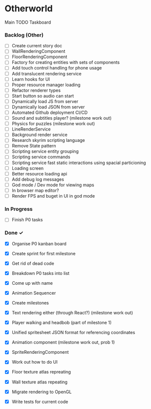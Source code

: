 # Otherworld

Main TODO Taskboard 

### Backlog (Other)

- [ ] Create current story doc  
- [ ] WallRenderingComponent  
- [ ] FloorRenderingComponent  
- [ ] Factory for creating entities with sets of components  
- [ ] Add touch control handling for phone usage  
- [ ] Add translucent rendering service  
- [ ] Learn hooks for UI  
- [ ] Proper resource manager loading  
- [ ] Refactor renderer types  
- [ ] Start button so audio can start  
- [ ] Dynamically load JS from server  
- [ ] Dynamically load JSON from server  
- [ ] Automated Github deployment CI/CD  
- [ ] Sound and subtitles player? (milestone work out)  
- [ ] Physics for puzzles (milestone work out)  
- [ ] LineRenderService  
- [ ] Background render service  
- [ ] Research skyrim scripting language  
- [ ] Remove State pattern  
- [ ] Scripting service entity grouping  
- [ ] Scripting service commands  
- [ ] Scripting service fast static interactions using spacial particioning  
- [ ] Loading screen  
- [ ] Better resource loading api  
- [ ] Add debug log messages  
- [ ] God mode / Dev mode for viewing maps  
- [ ] In browser map editor?  
- [ ] Render FPS and buget in UI in god mode  

### In Progress

- [ ] Finish P0 tasks  

### Done ✓

- [x] Organise P0 kanban board  
- [x] Create sprint for first milestone  
- [x] Get rid of dead code  
- [x] Breakdown P0 tasks into list  
- [x] Come up with name  
- [x] Animation Sequencer  
- [x] Create milestones  
- [x] Text rendering either (through React?) (milestone work out)  
- [x] Player walking and headbob (part of milestone 1)  
- [x] Unified spritesheet JSON format for referencing coordinates  
- [x] Animation component (milestone work out, prob 1)  
- [x] SpriteRenderingComponent  
- [x] Work out how to do UI  
- [x] Floor texture atlas repreating  
- [x] Wall texture atlas repeating  
- [x] Migrate rendering to OpenGL  
- [x] Write tests for current code  

